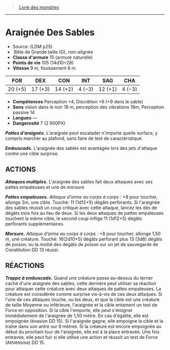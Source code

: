﻿> [Livre des monstres](tome_of_beasts.md)

---

# Araignée Des Sables

- Source: (LDM p25)
-  Bête de Grande taille (G), non-alignée
- **Classe d'armure** 15 (armure naturelle)
- **Points de vie** 105 (14d10+28)
- **Vitesse** 9 m, fouissement 6 m

|FOR|DEX|CON|INT|SAG|CHA|
|---|---|---|---|---|---|
|20 (+5)|17 (+3)|14 (+2)|4 (−3)|12 (+1)|4 (−3)|

- **Compétences** Perception +4, Discrétion +6 (+9 dans le sable)
- **Sens** vision dans le noir 18 m, perception des vibrations 18m, Perception passive 14
- **Langues** —
- **Dangerosité** 7 (2 900PX)

**_Pattes d'araignée._** L'araignée peut escalader n'importe quelle surface, y compris marcher au plafond, sans faire de test de caractéristique.

**_Embuscade._** L'araignée des sables est avantagée lors des jets d'attaque contre une cible surprise.

## ACTIONS

**_Attaques multiples._** L'araignée des sables fait deux attaques avec ses pattes empaleuses et une de morsure

**_Pattes empaleuses._** _Attaque d'arme au corps à corps :_ +8 pour toucher, allonge 3m, une cible. Touché: 11 (1d12+5) dégâts perforants. Si l'araignée des sables réussit un coup critique avec cette attaque, lancez les dés de dégâts trois fois au lieu de deux. Si les deux attaques de pattes empaleuses touchent la même cible, le second coup inflige 11 (1d12+5) dégâts perforants supplémentaires.

**_Morsure._** _Attaque d'arme au corps à corps :_ +8 pour toucher, allonge 1,50 m, une créature. Touché: 16(2d10+5) dégâts perforant plus 13 (3d8) dégâts de poison, ou la moitié des dégâts de poison sur un jet de sauvegarde de Constitution DD 13 réussi.

## RÉACTIONS

**_Trappe à embuscade._** Quand une créature passe au-dessus du terrier caché d'une araignée des sables, cette dernière peut utiliser sa réaction pour attaquer cette créature avec deux attaques de pattes empaleuses. La créature est considérée comme surprise vis-à-vis de ces deux attaques. Si l'une de ces attaques touche, ou les deux, et que la cible est une créature de taille Moyenne ou inférieure, l'araignée et la cible entament un test de Force en opposition. Si la cible l'emporte, elle peut s'éloigner immédiatement de l'araignée de 1,50 mètre. En cas d'égalité, elle est empoignée (évasion DD 15). Si l'araignée gagne, elle empoigne la cible et la traîne dans son antre sur 9 mètres. Si la créature est encore empoignée au début du prochain tour de l'araignée, elle est à la place entravée. Une fois entravée, elle peut fuir si elle utilise une action et réussit un test de Force (Athlétisme) DD 15.

